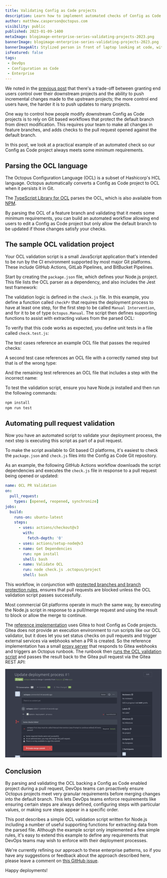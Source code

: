 ```yaml
---
title: Validating Config as Code projects
description: Learn how to implement automated checks of Config as Code projects during pull requests.
author: matthew.casperson@octopus.com
visibility: public
published: 2023-01-09-1400
metaImage: blogimage-enterprise-series-validating-projects-2023.png
bannerImage: blogimage-enterprise-series-validating-projects-2023.png
bannerImageAlt: Stylized person in front of laptop looking at code, with a green tick of approval.
isFeatured: false
tags:
 - DevOps
 - Configuration as Code
 - Enterprise
---
```


We noted in the [previous post](https://octopus.com/blog/synchronizing-projects) that there's a trade-off between granting end users control over their downstream projects and the ability to push incremental changes made to the upstream projects; the more control end users have, the harder it is to push updates to many projects.

One way to control how people modify downstream Config as Code projects is to rely on Git based workflows that protect the default branch from direct modification. This requires your team to make all changes in feature branches, and adds checks to the pull request opened against the default branch.

In this post, we look at a practical example of an automated check so our Config as Code project always meets some minimum requirements.

## Parsing the OCL language

The Octopus Configuration Language (OCL) is a subset of Hashicorp's HCL language. Octopus automatically converts a Config as Code project to OCL when it persists it in Git.

The [TypeScript Library for OCL](https://github.com/OctopusDeploy/ocl.ts) parses the OCL, which is also available from [NPM](https://www.npmjs.com/package/@octopusdeploy/ocl).

By parsing the OCL of a feature branch and validating that it meets some minimum requirements, you can build an automated workflow allowing end users to edit a Config as Code project but only allow the default branch to be updated if those changes satisfy your checks.

## The sample OCL validation project

Your OCL validation script is a small JavaScript application that's intended to be run by the CI environment supported by most major Git platforms. These include GitHub Actions, GitLab Pipelines, and BitBucket Pipelines.

Start by creating the `package.json` file, which defines your Node.js project. This file lists the OCL parser as a dependency, and also includes the Jest test framework:

<script src="https://emgithub.com/embed-v2.js?target=https%3A%2F%2Fgithub.com%2FOctopusSolutionsEngineering%2FEnterprisePatternsReferenceImplementation%2Fblob%2Fmain%2Fpr_ocl_check%2Fpackage.json&style=default&type=code&showBorder=on&showLineNumbers=on&showFileMeta=on&showFullPath=on&showCopy=on"></script>

The validation logic is defined in the `check.js` file. In this example, you define a function called `checkPr` that requires the deployment process to have at least one step, for the first step to be called `Manual Intervention`, and for it to be of type `Octopus.Manual`. The script then defines supporting functions to assist with extracting values from the parsed OCL:

<script src="https://emgithub.com/embed-v2.js?target=https%3A%2F%2Fgithub.com%2FOctopusSolutionsEngineering%2FEnterprisePatternsReferenceImplementation%2Fblob%2Fmain%2Fpr_ocl_check%2Fcheck.js&style=default&type=code&showBorder=on&showLineNumbers=on&showFileMeta=on&showFullPath=on&showCopy=on"></script>

To verify that this code works as expected, you define unit tests in a file called `check.test.js`:

<script src="https://emgithub.com/embed-v2.js?target=https%3A%2F%2Fgithub.com%2FOctopusSolutionsEngineering%2FEnterprisePatternsReferenceImplementation%2Fblob%2Fmain%2Fpr_ocl_check%2Fcheck.test.js&style=default&type=code&showBorder=on&showLineNumbers=on&showFileMeta=on&showFullPath=on&showCopy=on"></script>

The test cases reference an example OCL file that passes the required checks:

<script src="https://emgithub.com/embed-v2.js?target=https%3A%2F%2Fgithub.com%2FOctopusSolutionsEngineering%2FEnterprisePatternsReferenceImplementation%2Fblob%2Fmain%2Fpr_ocl_check%2Ftest_deployment_processes%2Fcorrect_name.ocl&style=default&type=code&showBorder=on&showLineNumbers=on&showFileMeta=on&showFullPath=on&showCopy=on"></script>

A second test case references an OCL file with a correctly named step but that is of the wrong type:

<script src="https://emgithub.com/embed-v2.js?target=https%3A%2F%2Fgithub.com%2FOctopusSolutionsEngineering%2FEnterprisePatternsReferenceImplementation%2Fblob%2Fmain%2Fpr_ocl_check%2Ftest_deployment_processes%2Fcorrect_name_wrong_type.ocl&style=default&type=code&showBorder=on&showLineNumbers=on&showFileMeta=on&showFullPath=on&showCopy=on"></script>

And the remaining test references an OCL file that includes a step with the incorrect name:

<script src="https://emgithub.com/embed-v2.js?target=https%3A%2F%2Fgithub.com%2FOctopusSolutionsEngineering%2FEnterprisePatternsReferenceImplementation%2Fblob%2Fmain%2Fpr_ocl_check%2Ftest_deployment_processes%2Fwrong_name.ocl&style=default&type=code&showBorder=on&showLineNumbers=on&showFileMeta=on&showFullPath=on&showCopy=on"></script>

To test the validation script, ensure you have Node.js installed and then run the following commands:

```bash
npm install
npm run test
```

## Automating pull request validation

Now you have an automated script to validate your deployment process, the next step is executing this script as part of a pull request.

To make the script available to Git based CI platforms, it's easiest to check the `package.json` and `check.js` files into the Config as Code Git repository.

As an example, the following GitHub Actions workflow downloads the script dependencies and executes the `check.js` file in response to a pull request being opened or updated:

```yaml
name: OCL PR Validation
on:
  pull_request:
    types: [opened, reopened, synchronize]
jobs:
  build:
    runs-on: ubuntu-latest
    steps:
      - uses: actions/checkout@v3
        with:
          fetch-depth: '0'
      - uses: actions/setup-node@v3
      - name: Get Dependencies
        run: npm install
        shell: bash
      - name: Validate OCL
        run: node check.js .octopus/project
        shell: bash
```

This workflow, in conjunction with [protected branches and branch protection rules](https://docs.github.com/en/repositories/configuring-branches-and-merges-in-your-repository/managing-protected-branches/about-protected-branches), ensures that pull requests are blocked unless the OCL validation script passes successfully.

Most commercial Git platforms operate in much the same way, by executing the Node.js script in response to a pull/merge request and using the result to block or allow the merge to continue.

The [reference implementation](https://github.com/OctopusSolutionsEngineering/EnterprisePatternsReferenceImplementation/tree/main) uses Gitea to host Config as Code projects. Gitea does not provide an execution environment to run scripts like our OCL validator, but it does let you set status checks on pull requests and trigger external services via webhooks when a PR is created. So the reference implementation has a small [proxy server](https://github.com/OctopusSolutionsEngineering/EnterprisePatternsReferenceImplementation/blob/main/gitea_proxy/main.py) that responds to Gitea webhooks and triggers an Octopus runbook. The runbook then [runs the OCL validation script](https://github.com/OctopusSolutionsEngineering/EnterprisePatternsReferenceImplementation/blob/main/management_instance/projects/scripts/check_pr.py) and passes the result back to the Gitea pull request via the Gitea REST API:

![A screenshot of a Gitea PR with some status checks](gitea-pr.png "width=500")


## Conclusion

By parsing and validating the OCL backing a Config as Code enabled project during a pull request, DevOps teams can proactively ensure Octopus projects meet very granular requirements before merging changes into the default branch. This lets DevOps teams enforce requirements like ensuring certain steps are always defined, configuring steps with particular values, or making sure steps appear in a specific order.

This post describes a simple OCL validation script written for Node.js including a number of useful supporting functions for extracting data from the parsed file. Although the example script only implemented a few simple rules, it's easy to extend this example to define any requirements that DevOps teams may wish to enforce with their deployment processes.

We're currently refining our approach to these enterprise patterns, so if you have any suggestions or feedback about the approach described here, please leave a comment on [this GitHub issue](https://github.com/OctopusSolutionsEngineering/EnterprisePatternsReferenceImplementation/issues/1).

Happy deployments!
